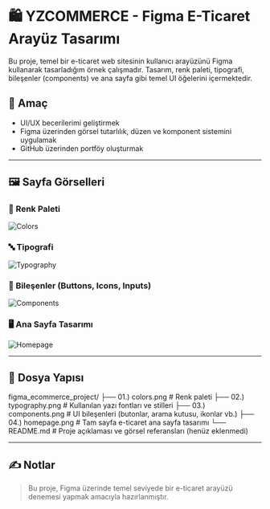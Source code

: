 # 🛍️ YZCOMMERCE - Figma E-Ticaret Arayüz Tasarımı

Bu proje, temel bir e-ticaret web sitesinin kullanıcı arayüzünü Figma kullanarak tasarladığım örnek çalışmadır. 
Tasarım, renk paleti, tipografi, bileşenler (components) ve ana sayfa gibi temel UI öğelerini içermektedir.

## 🎯 Amaç

- UI/UX becerilerimi geliştirmek
- Figma üzerinden görsel tutarlılık, düzen ve komponent sistemini uygulamak
- GitHub üzerinden portföy oluşturmak

---

## 🖼️ Sayfa Görselleri

### 🎨 Renk Paleti
![Colors](./colors.png)

### 🔤 Tipografi
![Typography](./typography.png)

### 🧩 Bileşenler (Buttons, Icons, Inputs)
![Components](./components.png)

### 🖥️ Ana Sayfa Tasarımı
![Homepage](./homepage.png)

---

## 📁 Dosya Yapısı

figma_ecommerce_project/
├── 01.) colors.png         # Renk paleti
├── 02.) typography.png     # Kullanılan yazı fontları ve stilleri
├── 03.) components.png     # UI bileşenleri (butonlar, arama kutusu, ikonlar vb.)
├── 04.) homepage.png       # Tam sayfa e-ticaret ana sayfa tasarımı
└── README.md               # Proje açıklaması ve görsel referansları (henüz eklenmedi)

---

## ✍️ Notlar

> Bu proje, Figma üzerinde temel seviyede bir e-ticaret arayüzü denemesi yapmak amacıyla hazırlanmıştır. 


